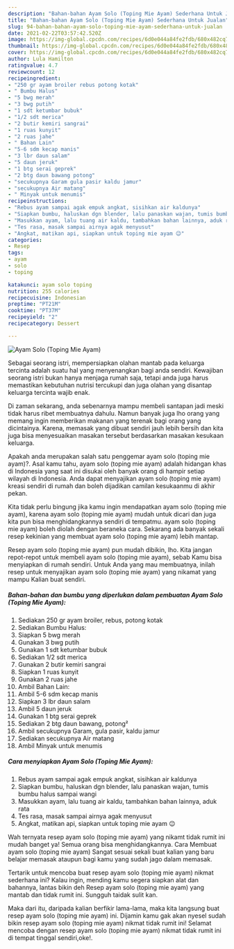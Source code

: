 ```yaml
---
description: "Bahan-bahan Ayam Solo (Toping Mie Ayam) Sederhana Untuk Jualan"
title: "Bahan-bahan Ayam Solo (Toping Mie Ayam) Sederhana Untuk Jualan"
slug: 94-bahan-bahan-ayam-solo-toping-mie-ayam-sederhana-untuk-jualan
date: 2021-02-22T03:57:42.520Z
image: https://img-global.cpcdn.com/recipes/6d0e044a84fe2fdb/680x482cq70/ayam-solo-toping-mie-ayam-foto-resep-utama.jpg
thumbnail: https://img-global.cpcdn.com/recipes/6d0e044a84fe2fdb/680x482cq70/ayam-solo-toping-mie-ayam-foto-resep-utama.jpg
cover: https://img-global.cpcdn.com/recipes/6d0e044a84fe2fdb/680x482cq70/ayam-solo-toping-mie-ayam-foto-resep-utama.jpg
author: Lula Hamilton
ratingvalue: 4.7
reviewcount: 12
recipeingredient:
- "250 gr ayam broiler rebus potong kotak"
- " Bumbu Halus"
- "5 bwg merah"
- "3 bwg putih"
- "1 sdt ketumbar bubuk"
- "1/2 sdt merica"
- "2 butir kemiri sangrai"
- "1 ruas kunyit"
- "2 ruas jahe"
- " Bahan Lain"
- "5-6 sdm kecap manis"
- "3 lbr daun salam"
- "5 daun jeruk"
- "1 btg serai geprek"
- "2 btg daun bawang potong"
- "secukupnya Garam gula pasir kaldu jamur"
- "secukupnya Air matang"
- " Minyak untuk menumis"
recipeinstructions:
- "Rebus ayam sampai agak empuk angkat, sisihkan air kaldunya"
- "Siapkan bumbu, haluskan dgn blender, lalu panaskan wajan, tumis bumbu halus sampai wangi"
- "Masukkan ayam, lalu tuang air kaldu, tambahkan bahan lainnya, aduk rata"
- "Tes rasa, masak sampai airnya agak menyusut"
- "Angkat, matikan api, siapkan untuk toping mie ayam 😉"
categories:
- Resep
tags:
- ayam
- solo
- toping

katakunci: ayam solo toping 
nutrition: 255 calories
recipecuisine: Indonesian
preptime: "PT21M"
cooktime: "PT37M"
recipeyield: "2"
recipecategory: Dessert

---
```



![Ayam Solo (Toping Mie Ayam)](https://img-global.cpcdn.com/recipes/6d0e044a84fe2fdb/680x482cq70/ayam-solo-toping-mie-ayam-foto-resep-utama.jpg)

Sebagai seorang istri, mempersiapkan olahan mantab pada keluarga tercinta adalah suatu hal yang menyenangkan bagi anda sendiri. Kewajiban seorang istri bukan hanya menjaga rumah saja, tetapi anda juga harus memastikan kebutuhan nutrisi tercukupi dan juga olahan yang disantap keluarga tercinta wajib enak.

Di zaman  sekarang, anda sebenarnya mampu membeli santapan jadi meski tidak harus ribet membuatnya dahulu. Namun banyak juga lho orang yang memang ingin memberikan makanan yang terenak bagi orang yang dicintainya. Karena, memasak yang dibuat sendiri jauh lebih bersih dan kita juga bisa menyesuaikan masakan tersebut berdasarkan masakan kesukaan keluarga. 



Apakah anda merupakan salah satu penggemar ayam solo (toping mie ayam)?. Asal kamu tahu, ayam solo (toping mie ayam) adalah hidangan khas di Indonesia yang saat ini disukai oleh banyak orang di hampir setiap wilayah di Indonesia. Anda dapat menyajikan ayam solo (toping mie ayam) kreasi sendiri di rumah dan boleh dijadikan camilan kesukaanmu di akhir pekan.

Kita tidak perlu bingung jika kamu ingin mendapatkan ayam solo (toping mie ayam), karena ayam solo (toping mie ayam) mudah untuk dicari dan juga kita pun bisa menghidangkannya sendiri di tempatmu. ayam solo (toping mie ayam) boleh diolah dengan beraneka cara. Sekarang ada banyak sekali resep kekinian yang membuat ayam solo (toping mie ayam) lebih mantap.

Resep ayam solo (toping mie ayam) pun mudah dibikin, lho. Kita jangan repot-repot untuk membeli ayam solo (toping mie ayam), sebab Kamu bisa menyiapkan di rumah sendiri. Untuk Anda yang mau membuatnya, inilah resep untuk menyajikan ayam solo (toping mie ayam) yang nikamat yang mampu Kalian buat sendiri.

<!--inarticleads1-->

##### Bahan-bahan dan bumbu yang diperlukan dalam pembuatan Ayam Solo (Toping Mie Ayam):

1. Sediakan 250 gr ayam broiler, rebus, potong kotak
1. Sediakan  Bumbu Halus:
1. Siapkan 5 bwg merah
1. Gunakan 3 bwg putih
1. Gunakan 1 sdt ketumbar bubuk
1. Sediakan 1/2 sdt merica
1. Gunakan 2 butir kemiri sangrai
1. Siapkan 1 ruas kunyit
1. Gunakan 2 ruas jahe
1. Ambil  Bahan Lain:
1. Ambil 5-6 sdm kecap manis
1. Siapkan 3 lbr daun salam
1. Ambil 5 daun jeruk
1. Gunakan 1 btg serai geprek
1. Sediakan 2 btg daun bawang, potong²
1. Ambil secukupnya Garam, gula pasir, kaldu jamur
1. Sediakan secukupnya Air matang
1. Ambil  Minyak untuk menumis




<!--inarticleads2-->

##### Cara menyiapkan Ayam Solo (Toping Mie Ayam):

1. Rebus ayam sampai agak empuk angkat, sisihkan air kaldunya
1. Siapkan bumbu, haluskan dgn blender, lalu panaskan wajan, tumis bumbu halus sampai wangi
1. Masukkan ayam, lalu tuang air kaldu, tambahkan bahan lainnya, aduk rata
1. Tes rasa, masak sampai airnya agak menyusut
1. Angkat, matikan api, siapkan untuk toping mie ayam 😉




Wah ternyata resep ayam solo (toping mie ayam) yang nikamt tidak rumit ini mudah banget ya! Semua orang bisa menghidangkannya. Cara Membuat ayam solo (toping mie ayam) Sangat sesuai sekali buat kalian yang baru belajar memasak ataupun bagi kamu yang sudah jago dalam memasak.

Tertarik untuk mencoba buat resep ayam solo (toping mie ayam) nikmat sederhana ini? Kalau ingin, mending kamu segera siapkan alat dan bahannya, lantas bikin deh Resep ayam solo (toping mie ayam) yang mantab dan tidak rumit ini. Sungguh taidak sulit kan. 

Maka dari itu, daripada kalian berfikir lama-lama, maka kita langsung buat resep ayam solo (toping mie ayam) ini. Dijamin kamu gak akan nyesel sudah bikin resep ayam solo (toping mie ayam) nikmat tidak rumit ini! Selamat mencoba dengan resep ayam solo (toping mie ayam) nikmat tidak rumit ini di tempat tinggal sendiri,oke!.

